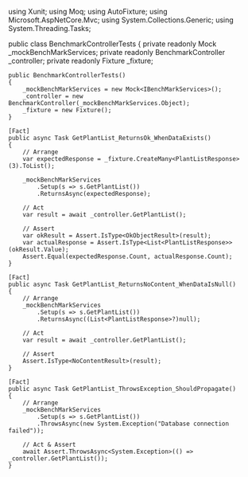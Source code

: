 using Xunit;
using Moq;
using AutoFixture;
using Microsoft.AspNetCore.Mvc;
using System.Collections.Generic;
using System.Threading.Tasks;

public class BenchmarkControllerTests
{
    private readonly Mock<IBenchMarkServices> _mockBenchMarkServices;
    private readonly BenchmarkController _controller;
    private readonly Fixture _fixture;

    public BenchmarkControllerTests()
    {
        _mockBenchMarkServices = new Mock<IBenchMarkServices>();
        _controller = new BenchmarkController(_mockBenchMarkServices.Object);
        _fixture = new Fixture();
    }

    [Fact]
    public async Task GetPlantList_ReturnsOk_WhenDataExists()
    {
        // Arrange
        var expectedResponse = _fixture.CreateMany<PlantListResponse>(3).ToList();

        _mockBenchMarkServices
            .Setup(s => s.GetPlantList())
            .ReturnsAsync(expectedResponse);

        // Act
        var result = await _controller.GetPlantList();

        // Assert
        var okResult = Assert.IsType<OkObjectResult>(result);
        var actualResponse = Assert.IsType<List<PlantListResponse>>(okResult.Value);
        Assert.Equal(expectedResponse.Count, actualResponse.Count);
    }

    [Fact]
    public async Task GetPlantList_ReturnsNoContent_WhenDataIsNull()
    {
        // Arrange
        _mockBenchMarkServices
            .Setup(s => s.GetPlantList())
            .ReturnsAsync((List<PlantListResponse>?)null);

        // Act
        var result = await _controller.GetPlantList();

        // Assert
        Assert.IsType<NoContentResult>(result);
    }

    [Fact]
    public async Task GetPlantList_ThrowsException_ShouldPropagate()
    {
        // Arrange
        _mockBenchMarkServices
            .Setup(s => s.GetPlantList())
            .ThrowsAsync(new System.Exception("Database connection failed"));

        // Act & Assert
        await Assert.ThrowsAsync<System.Exception>(() => _controller.GetPlantList());
    }
